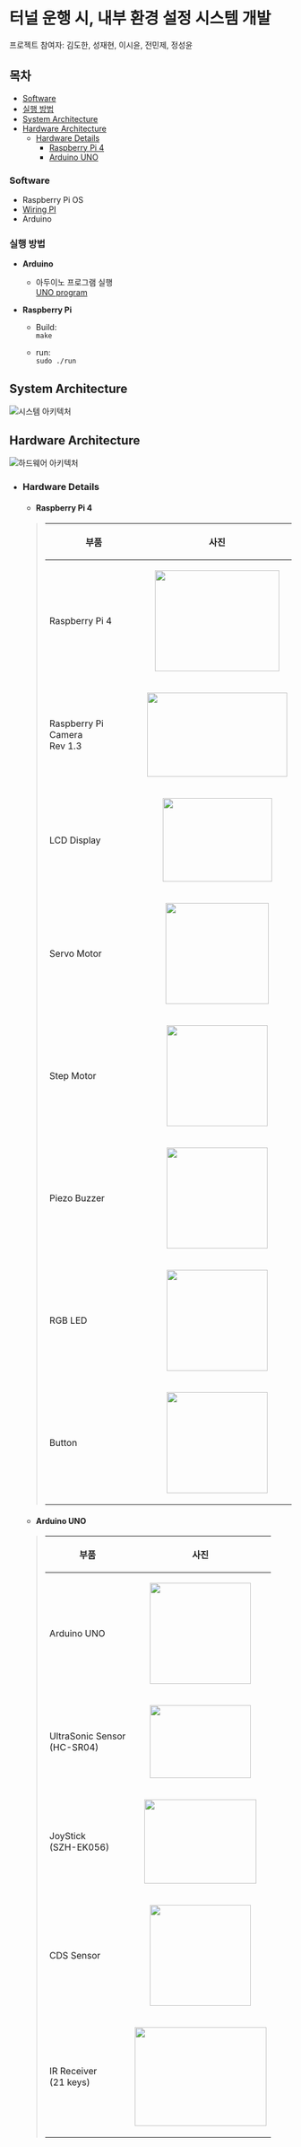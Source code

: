 #  터널 운행 시, 내부 환경 설정 시스템 개발 

프로젝트 참여자: 김도한, 성재현, 이시윤, 전민제, 정성윤

## 목차
- [Software](#software)
- [실행 방법](#실행-방법)
- [System Architecture](#system-architecture)
- [Hardware Architecture](#hardware-architecture)
  - [Hardware Details](#hardware-details)
    - [Raspberry Pi 4](#raspberry-pi-4)
    - [Arduino UNO](#arduino-uno)

### Software
- Raspberry Pi OS
- [Wiring PI](https://github.com/WiringPi/WiringPi)
- Arduino

### 실행 방법
- **Arduino**
  - 아두이노 프로그램 실행  
    [UNO program](Project1/Total_module.ino) 

  
- **Raspberry Pi**
  - Build:  
    `make`

  - run:  
    `sudo ./run`

## System Architecture
![시스템 아키텍처](docs/system_architecture.png)  

  
## Hardware Architecture
![하드웨어 아키텍처](docs/hardware_architecture.png)  

- ### Hardware Details
  - #### Raspberry Pi 4
  > |부품|<p align="center">사진</p>|
  > |------|---|
  > |Raspberry Pi 4|<p align="center"><img src="docs/rpi4.png" width="222" height="180"/></p>|
  > |Raspberry Pi Camera<br/>Rev 1.3|<p align="center"><img src="docs/raspberry PI Camera Rev 1.3.png" width="250" height="150"/></p>|
  > |LCD Display|<p align="center"><img src="docs/LCD_Display.png" width="195" height="149"/></p>|
  > |Servo Motor|<p align="center"><img src="docs/Servo_Motor.png" width="184" height="180"/></p>|
  > |Step Motor|<p align="center"><img src="docs/Step_Motor.png" width="180" height="180"/></p>|
  > |Piezo Buzzer|<p align="center"><img src="docs/piezo_buzzer.png" width="180" height="180"/></p>|
  > |RGB LED|<p align="center"><img src="docs/RGB_LED.png" width="180" height="180"/></p>|
  > |Button|<p align="center"><img src="docs/Push Button.png" width="180" height="180"/></p>|

  - #### Arduino UNO
  > |부품|<p align="center">사진</p>|
  > |------|---|
  > |Arduino UNO|<p align="center"><img src="docs/arduino_uno.png" width="180" height="180"/></p>|
  > |UltraSonic Sensor<br/>(HC-SR04)|<p align="center"><img src="docs/ultrasonic_sensor HC-SR04.png" width="180" height="130"/></p>|
  > |JoyStick<br/>(SZH-EK056)|<p align="center"><img src="docs/joystick SZH-EK056.png" width="200" height="150"/></p>|
  > |CDS Sensor|<p align="center"><img src="docs/CDS_Sensor.png" width="180" height="180"/></p>|
  > |IR Receiver<br/>(21 keys)|<p align="center"><img src="docs/IR_Receiver_21key.png" width="235" height="176"/></p>|
